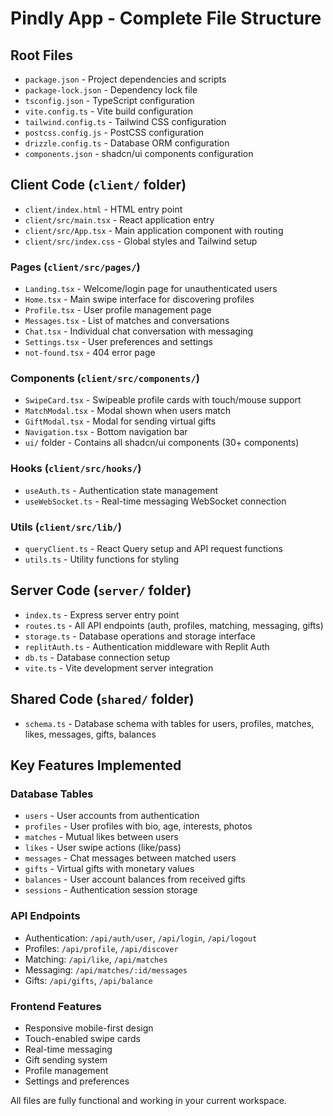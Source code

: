 # Pindly App - Complete File Structure

## Root Files
- `package.json` - Project dependencies and scripts
- `package-lock.json` - Dependency lock file
- `tsconfig.json` - TypeScript configuration
- `vite.config.ts` - Vite build configuration
- `tailwind.config.ts` - Tailwind CSS configuration
- `postcss.config.js` - PostCSS configuration
- `drizzle.config.ts` - Database ORM configuration
- `components.json` - shadcn/ui components configuration

## Client Code (`client/` folder)
- `client/index.html` - HTML entry point
- `client/src/main.tsx` - React application entry
- `client/src/App.tsx` - Main application component with routing
- `client/src/index.css` - Global styles and Tailwind setup

### Pages (`client/src/pages/`)
- `Landing.tsx` - Welcome/login page for unauthenticated users
- `Home.tsx` - Main swipe interface for discovering profiles
- `Profile.tsx` - User profile management page
- `Messages.tsx` - List of matches and conversations
- `Chat.tsx` - Individual chat conversation with messaging
- `Settings.tsx` - User preferences and settings
- `not-found.tsx` - 404 error page

### Components (`client/src/components/`)
- `SwipeCard.tsx` - Swipeable profile cards with touch/mouse support
- `MatchModal.tsx` - Modal shown when users match
- `GiftModal.tsx` - Modal for sending virtual gifts
- `Navigation.tsx` - Bottom navigation bar
- `ui/` folder - Contains all shadcn/ui components (30+ components)

### Hooks (`client/src/hooks/`)
- `useAuth.ts` - Authentication state management
- `useWebSocket.ts` - Real-time messaging WebSocket connection

### Utils (`client/src/lib/`)
- `queryClient.ts` - React Query setup and API request functions
- `utils.ts` - Utility functions for styling

## Server Code (`server/` folder)
- `index.ts` - Express server entry point
- `routes.ts` - All API endpoints (auth, profiles, matching, messaging, gifts)
- `storage.ts` - Database operations and storage interface
- `replitAuth.ts` - Authentication middleware with Replit Auth
- `db.ts` - Database connection setup
- `vite.ts` - Vite development server integration

## Shared Code (`shared/` folder)
- `schema.ts` - Database schema with tables for users, profiles, matches, likes, messages, gifts, balances

## Key Features Implemented

### Database Tables
- `users` - User accounts from authentication
- `profiles` - User profiles with bio, age, interests, photos
- `matches` - Mutual likes between users
- `likes` - User swipe actions (like/pass)
- `messages` - Chat messages between matched users
- `gifts` - Virtual gifts with monetary values
- `balances` - User account balances from received gifts
- `sessions` - Authentication session storage

### API Endpoints
- Authentication: `/api/auth/user`, `/api/login`, `/api/logout`
- Profiles: `/api/profile`, `/api/discover`
- Matching: `/api/like`, `/api/matches`
- Messaging: `/api/matches/:id/messages`
- Gifts: `/api/gifts`, `/api/balance`

### Frontend Features
- Responsive mobile-first design
- Touch-enabled swipe cards
- Real-time messaging
- Gift sending system
- Profile management
- Settings and preferences

All files are fully functional and working in your current workspace.
